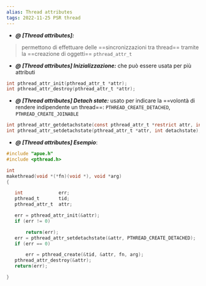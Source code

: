 ```yaml
---
alias: Thread attributes
tags: 2022-11-25 PSR thread
---
```


- ***@ [Thread attributes]:***
> permettono di effettuare delle ==sincronizzazioni tra thread== tramite la ==creazione di oggetti== `pthread_attr_t`
<!--ID: 1670236970315-->


- ***@ [Thread attributes] Inizializzazione:***
	 che può essere usata per più attributi
```c
int pthread_attr_init(pthread_attr_t *attr);
int pthread_attr_destroy(pthread_attr_t *attr);
```
<!--ID: 1670236970320-->



- ***@ [Thread attributes] Detach state:***
	 usato per indicare la ==volontà di rendere indipendente un thread==: `PTHREAD_CREATE_DETACHED`, `PTHREAD_CREATE_JOINABLE`
```c
int pthread_attr_getdetachstate(const pthread_attr_t *restrict attr, int *detachstate);
int pthread_attr_setdetachstate(pthread_attr_t *attr, int detachstate);
```
<!--ID: 1670236970325-->



- ***@ [Thread attributes] Esempio***:
	
```c
#include "apue.h"
#include <pthread.h>

int
makethread(void *(*fn)(void *), void *arg)
{

   int             err;
   pthread_t       tid;
   pthread_attr_t  attr;

   err = pthread_attr_init(&attr);
   if (err != 0)

	   return(err);
   err = pthread_attr_setdetachstate(&attr, PTHREAD_CREATE_DETACHED);
   if (err == 0)

	   err = pthread_create(&tid, &attr, fn, arg);
   pthread_attr_destroy(&attr);
   return(err);

}
```


